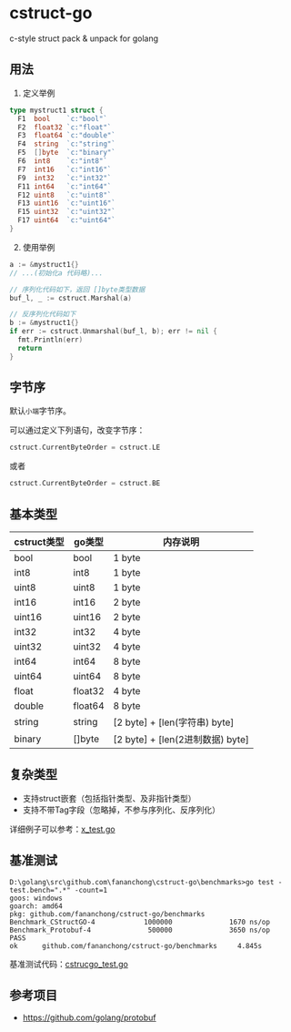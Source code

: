 # cstruct-go

c-style struct pack & unpack for golang

## 用法

1. 定义举例

  ```go
  type mystruct1 struct {
    F1  bool    `c:"bool"`
    F2  float32 `c:"float"`
    F3  float64 `c:"double"`
    F4  string  `c:"string"`
    F5  []byte  `c:"binary"`
    F6  int8    `c:"int8"`
    F7  int16   `c:"int16"`
    F9  int32   `c:"int32"`
    F11 int64   `c:"int64"`
    F12 uint8   `c:"uint8"`
    F13 uint16  `c:"uint16"`
    F15 uint32  `c:"uint32"`
    F17 uint64  `c:"uint64"`
  }
  ```

2. 使用举例

  ```go
  a := &mystruct1{}
  // ...(初始化a 代码略)...

  // 序列化代码如下，返回 []byte类型数据
  buf_l, _ := cstruct.Marshal(a)

  // 反序列化代码如下
  b := &mystruct1{}
  if err := cstruct.Unmarshal(buf_l, b); err != nil {
    fmt.Println(err)
    return
  }
  ```

## 字节序

默认`小端`字节序。

可以通过定义下列语句，改变字节序：

```go
cstruct.CurrentByteOrder = cstruct.LE
```

或者

```go
cstruct.CurrentByteOrder = cstruct.BE
```

## 基本类型

cstruct类型 | go类型    | 内存说明
--------- | ------- | -----------------------
bool      | bool    | 1 byte
int8      | int8    | 1 byte
uint8     | uint8   | 1 byte
int16     | int16   | 2 byte
uint16    | uint16  | 2 byte
int32     | int32   | 4 byte
uint32    | uint32  | 4 byte
int64     | int64   | 8 byte
uint64    | uint64  | 8 byte
float     | float32 | 4 byte
double    | float64 | 8 byte
string    | string  | [2 byte] + [len(字符串) byte]
binary    | []byte  | [2 byte] + [len(2进制数据) byte]

## 复杂类型

- 支持struct嵌套（包括指针类型、及非指针类型）
- 支持不带Tag字段（忽略掉，不参与序列化、反序列化）

详细例子可以参考：[x_test.go](tests/x_test.go)

## 基准测试

```dos
D:\golang\src\github.com\fananchong\cstruct-go\benchmarks>go test -test.bench=".*" -count=1
goos: windows
goarch: amd64
pkg: github.com/fananchong/cstruct-go/benchmarks
Benchmark_CStructGO-4            1000000              1670 ns/op
Benchmark_Protobuf-4              500000              3650 ns/op
PASS
ok      github.com/fananchong/cstruct-go/benchmarks     4.845s
```

基准测试代码：[cstrucgo_test.go](benchmarks/cstrucgo_test.go)

## 参考项目

- <https://github.com/golang/protobuf>

